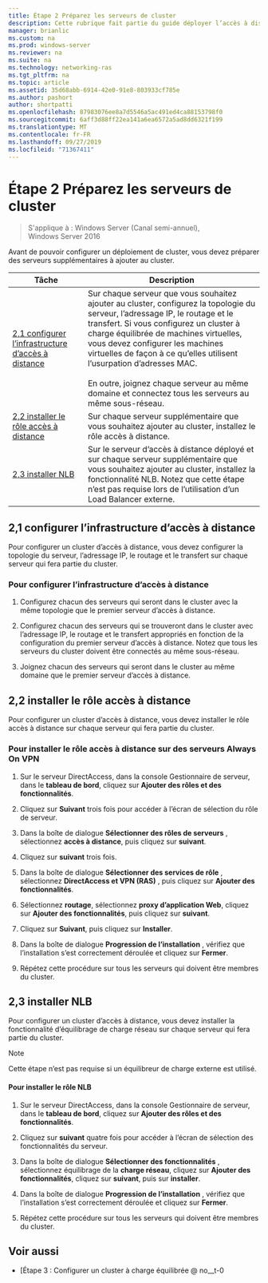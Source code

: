 ```yaml
---
title: Étape 2 Préparez les serveurs de cluster
description: Cette rubrique fait partie du guide déployer l’accès à distance dans un cluster dans Windows Server 2016.
manager: brianlic
ms.custom: na
ms.prod: windows-server
ms.reviewer: na
ms.suite: na
ms.technology: networking-ras
ms.tgt_pltfrm: na
ms.topic: article
ms.assetid: 35d68abb-6914-42e0-91e8-803933cf785e
ms.author: pashort
author: shortpatti
ms.openlocfilehash: 87983076ee8a7d5546a5ac491ed4ca88153798f0
ms.sourcegitcommit: 6aff3d88ff22ea141a6ea6572a5ad8dd6321f199
ms.translationtype: MT
ms.contentlocale: fr-FR
ms.lasthandoff: 09/27/2019
ms.locfileid: "71367411"
---
```

# <a name="step-2-prepare-cluster-servers"></a>Étape 2 Préparez les serveurs de cluster

>S'applique à : Windows Server (Canal semi-annuel), Windows Server 2016

Avant de pouvoir configurer un déploiement de cluster, vous devez préparer des serveurs supplémentaires à ajouter au cluster.  
  
|Tâche|Description|  
|----|--------|  
|[2,1 configurer l’infrastructure d’accès à distance](#BKMK_config)|Sur chaque serveur que vous souhaitez ajouter au cluster, configurez la topologie du serveur, l’adressage IP, le routage et le transfert. Si vous configurez un cluster à charge équilibrée de machines virtuelles, vous devez configurer les machines virtuelles de façon à ce qu’elles utilisent l’usurpation d’adresses MAC.<br /><br />En outre, joignez chaque serveur au même domaine et connectez tous les serveurs au même sous-réseau.|  
|[2,2 installer le rôle accès à distance](#BKMK_Install)|Sur chaque serveur supplémentaire que vous souhaitez ajouter au cluster, installez le rôle accès à distance.|  
|[2,3 installer NLB](#BKMK_NLB)|Sur le serveur d’accès à distance déployé et sur chaque serveur supplémentaire que vous souhaitez ajouter au cluster, installez la fonctionnalité NLB. Notez que cette étape n’est pas requise lors de l’utilisation d’un Load Balancer externe.|  
  
## <a name="BKMK_config"></a>2,1 configurer l’infrastructure d’accès à distance  
Pour configurer un cluster d’accès à distance, vous devez configurer la topologie du serveur, l’adressage IP, le routage et le transfert sur chaque serveur qui fera partie du cluster.  
  
### <a name="to-configure-the-remote-access-infrastructure"></a>Pour configurer l’infrastructure d’accès à distance  
  
1.  Configurez chacun des serveurs qui seront dans le cluster avec la même topologie que le premier serveur d’accès à distance.  
  
2.  Configurez chacun des serveurs qui se trouveront dans le cluster avec l’adressage IP, le routage et le transfert appropriés en fonction de la configuration du premier serveur d’accès à distance. Notez que tous les serveurs du cluster doivent être connectés au même sous-réseau.  
  
3.  Joignez chacun des serveurs qui seront dans le cluster au même domaine que le premier serveur d’accès à distance.  
  
## <a name="BKMK_Install"></a>2,2 installer le rôle accès à distance  
Pour configurer un cluster d’accès à distance, vous devez installer le rôle accès à distance sur chaque serveur qui fera partie du cluster.  
  
### <a name="to-install-the-remote-access-role-on-always-on-vpn-servers"></a>Pour installer le rôle accès à distance sur des serveurs Always On VPN  
  
1.  Sur le serveur DirectAccess, dans la console Gestionnaire de serveur, dans le **tableau de bord**, cliquez sur **Ajouter des rôles et des fonctionnalités**.  
  
2.  Cliquez sur **Suivant** trois fois pour accéder à l’écran de sélection du rôle de serveur.  
  
3.  Dans la boîte de dialogue **Sélectionner des rôles de serveurs** , sélectionnez **accès à distance**, puis cliquez sur **suivant**.  
  
4.  Cliquez sur **suivant** trois fois.  
  
5.  Dans la boîte de dialogue **Sélectionner des services de rôle** , sélectionnez **DirectAccess et VPN (RAS)** , puis cliquez sur **Ajouter des fonctionnalités**.  
  
6.  Sélectionnez **routage**, sélectionnez **proxy d’application Web**, cliquez sur **Ajouter des fonctionnalités**, puis cliquez sur **suivant**.  
  
7. Cliquez sur **Suivant**, puis cliquez sur **Installer**.  
  
8.  Dans la boîte de dialogue **Progression de l’installation** , vérifiez que l’installation s’est correctement déroulée et cliquez sur **Fermer**.  
  
9.  Répétez cette procédure sur tous les serveurs qui doivent être membres du cluster.  
  
## <a name="BKMK_NLB"></a>2,3 installer NLB  
Pour configurer un cluster d’accès à distance, vous devez installer la fonctionnalité d’équilibrage de charge réseau sur chaque serveur qui fera partie du cluster.  
  
> [!NOTE]  
> Cette étape n’est pas requise si un équilibreur de charge externe est utilisé.  
  
#### <a name="to-install-the-nlb-role"></a>Pour installer le rôle NLB  
  
1.  Sur le serveur DirectAccess, dans la console Gestionnaire de serveur, dans le **tableau de bord**, cliquez sur **Ajouter des rôles et des fonctionnalités**.  
  
2.  Cliquez sur **suivant** quatre fois pour accéder à l’écran de sélection des fonctionnalités du serveur.  
  
3.  Dans la boîte de dialogue **Sélectionner des fonctionnalités** , sélectionnez équilibrage de la **charge réseau**, cliquez sur **Ajouter des fonctionnalités**, cliquez sur **suivant**, puis sur **installer**.  
  
4.  Dans la boîte de dialogue **Progression de l’installation** , vérifiez que l’installation s’est correctement déroulée et cliquez sur **Fermer**.  
  
5.  Répétez cette procédure sur tous les serveurs qui doivent être membres du cluster.  
  
## <a name="BKMK_Links"></a>Voir aussi  
  
-   [Étape 3 : Configurer un cluster à charge équilibrée @ no__t-0  
  


